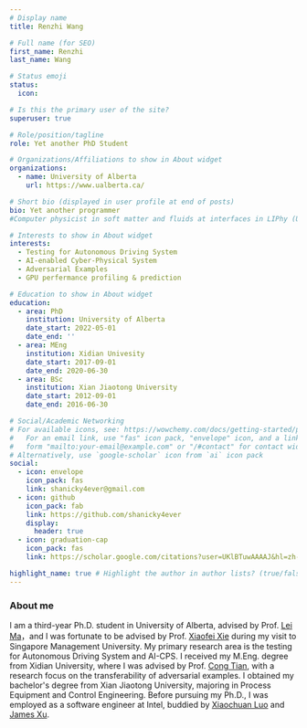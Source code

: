 ```yaml
---
# Display name
title: Renzhi Wang

# Full name (for SEO)
first_name: Renzhi
last_name: Wang

# Status emoji
status:
  icon:

# Is this the primary user of the site?
superuser: true

# Role/position/tagline
role: Yet another PhD Student

# Organizations/Affiliations to show in About widget
organizations:
  - name: University of Alberta
    url: https://www.ualberta.ca/

# Short bio (displayed in user profile at end of posts)
bio: Yet another programmer
#Computer physicist in soft matter and fluids at interfaces in LIPhy (UGA, CNRS), in Grenoble, France.

# Interests to show in About widget
interests:
  - Testing for Autonomous Driving System
  - AI-enabled Cyber-Physical System
  - Adversarial Examples
  - GPU perfermance profiling & prediction

# Education to show in About widget
education:
  - area: PhD
    institution: University of Alberta
    date_start: 2022-05-01
    date_end: ''
  - area: MEng
    institution: Xidian Univesity
    date_start: 2017-09-01
    date_end: 2020-06-30
  - area: BSc
    institution: Xian Jiaotong University
    date_start: 2012-09-01
    date_end: 2016-06-30

# Social/Academic Networking
# For available icons, see: https://wowchemy.com/docs/getting-started/page-builder/#icons
#   For an email link, use "fas" icon pack, "envelope" icon, and a link in the
#   form "mailto:your-email@example.com" or "/#contact" for contact widget.
# Alternatively, use `google-scholar` icon from `ai` icon pack
social:
  - icon: envelope
    icon_pack: fas
    link: shanicky4ever@gmail.com
  - icon: github
    icon_pack: fab
    link: https://github.com/shanicky4ever
    display:
      header: true
  - icon: graduation-cap
    icon_pack: fas
    link: https://scholar.google.com/citations?user=UKlBTuwAAAAJ&hl=zh-CN

highlight_name: true # Highlight the author in author lists? (true/false)
---
```


### About me ##

I am a third-year Ph.D. student in University of Alberta, advised by Prof. [Lei Ma](https://www.malei.org/)，and I was fortunate to be advised by Prof. [Xiaofei Xie](https://xiaofeixie.bitbucket.io/) during my visit to Singapore Management University. My primary research area is the testing for Autonomous Driving System and AI-CPS. I received my M.Eng. degree from Xidian University, where I was advised by Prof. [Cong Tian](https://web.xidian.edu.cn/ctian/en/index.html), with a research focus on the transferability of adversarial examples. I obtained my bachelor's degree from Xian Jiaotong University, majoring in Process Equipment and Control Engineering. Before pursuing my Ph.D., I was employed as a software engineer at Intel, buddied by [Xiaochuan Luo](https://ieeexplore.ieee.org/author/37086934684) and [James Xu](https://www.linkedin.com/in/xu-james-834550a/).


